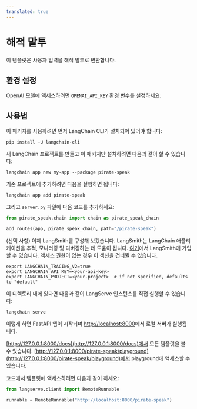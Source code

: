 ```yaml
---
translated: true
---
```


# 해적 말투

이 템플릿은 사용자 입력을 해적 말투로 변환합니다.

## 환경 설정

OpenAI 모델에 액세스하려면 `OPENAI_API_KEY` 환경 변수를 설정하세요.

## 사용법

이 패키지를 사용하려면 먼저 LangChain CLI가 설치되어 있어야 합니다:

```shell
pip install -U langchain-cli
```

새 LangChain 프로젝트를 만들고 이 패키지만 설치하려면 다음과 같이 할 수 있습니다:

```shell
langchain app new my-app --package pirate-speak
```

기존 프로젝트에 추가하려면 다음을 실행하면 됩니다:

```shell
langchain app add pirate-speak
```

그리고 `server.py` 파일에 다음 코드를 추가하세요:

```python
from pirate_speak.chain import chain as pirate_speak_chain

add_routes(app, pirate_speak_chain, path="/pirate-speak")
```

(선택 사항) 이제 LangSmith를 구성해 보겠습니다.
LangSmith는 LangChain 애플리케이션을 추적, 모니터링 및 디버깅하는 데 도움이 됩니다.
[여기](https://smith.langchain.com/)에서 LangSmith에 가입할 수 있습니다.
액세스 권한이 없는 경우 이 섹션을 건너뛸 수 있습니다.

```shell
export LANGCHAIN_TRACING_V2=true
export LANGCHAIN_API_KEY=<your-api-key>
export LANGCHAIN_PROJECT=<your-project>  # if not specified, defaults to "default"
```

이 디렉토리 내에 있다면 다음과 같이 LangServe 인스턴스를 직접 실행할 수 있습니다:

```shell
langchain serve
```

이렇게 하면 FastAPI 앱이 시작되며 [http://localhost:8000](http://localhost:8000)에서 로컬 서버가 실행됩니다.

[http://127.0.0.1:8000/docs](http://127.0.0.1:8000/docs)에서 모든 템플릿을 볼 수 있습니다.
[http://127.0.0.1:8000/pirate-speak/playground](http://127.0.0.1:8000/pirate-speak/playground)에서 playground에 액세스할 수 있습니다.

코드에서 템플릿에 액세스하려면 다음과 같이 하세요:

```python
from langserve.client import RemoteRunnable

runnable = RemoteRunnable("http://localhost:8000/pirate-speak")
```

